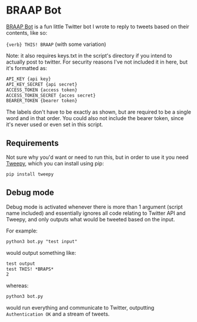 # BRAAP Bot

[BRAAP Bot](https://twitter.com/braapbot) is a fun little Twitter bot I wrote to reply to tweets based on their contents, like so:

`{verb} THIS! BRAAP` (with some variation)

Note: it also requires keys.txt in the script's directory if you intend to actually post to twitter. For security reasons I've not included it in here, but it's formatted as:

```html (not actually it just needs to not be coloured)
API_KEY {api key}
API_KEY_SECRET {api secret}
ACCESS_TOKEN {access token}
ACCESS_TOKEN_SECRET {acces secret}
BEARER_TOKEN {bearer token}
```

The labels don't have to be exactly as shown, but are required to be a single word and in that order. You could also not include the bearer token, since it's never used or even set in this script.

## Requirements

Not sure why you'd want or need to run this, but in order to use it you need [Tweepy](https://www.tweepy.org), which you can install using pip:

```html
pip install tweepy
```

## Debug mode

Debug mode is activated whenever there is more than 1 argument (script name included) and essentially ignores all code relating to Twitter API and Tweepy, and only outputs what would be tweeted based on the input.

For example:

```html
python3 bot.py "test input"
```

would output something like:

```html
test output
test THIS! *BRAPS*
2
```

whereas:

```html
python3 bot.py
```

would run everything and communicate to Twitter, outputting `Authentication OK` and a stream of tweets.
